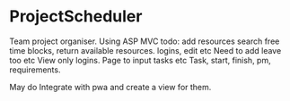 # ProjectScheduler
Team project organiser. Using ASP MVC
todo:
add resources
search free time blocks, return available resources.
logins, edit etc
Need to add leave too etc
View only logins.
Page to input tasks etc
Task, start, finish, pm, requirements. 

May do
Integrate with pwa and create a view for them.


